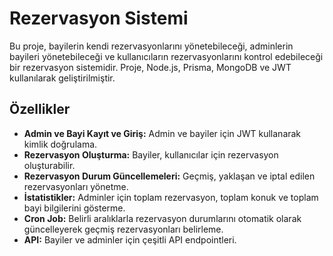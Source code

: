 # Rezervasyon Sistemi

Bu proje, bayilerin kendi rezervasyonlarını yönetebileceği, adminlerin bayileri yönetebileceği ve kullanıcıların rezervasyonlarını kontrol edebileceği bir rezervasyon sistemidir. Proje, Node.js, Prisma, MongoDB ve JWT kullanılarak geliştirilmiştir.

## Özellikler

- **Admin ve Bayi Kayıt ve Giriş:** Admin ve bayiler için JWT kullanarak kimlik doğrulama.
- **Rezervasyon Oluşturma:** Bayiler, kullanıcılar için rezervasyon oluşturabilir.
- **Rezervasyon Durum Güncellemeleri:** Geçmiş, yaklaşan ve iptal edilen rezervasyonları yönetme.
- **İstatistikler:** Adminler için toplam rezervasyon, toplam konuk ve toplam bayi bilgilerini gösterme.
- **Cron Job:** Belirli aralıklarla rezervasyon durumlarını otomatik olarak güncelleyerek geçmiş rezervasyonları belirleme.
- **API:** Bayiler ve adminler için çeşitli API endpointleri.
